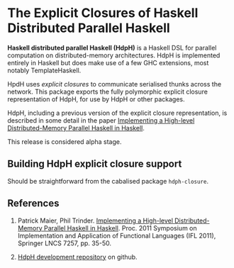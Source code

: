 The Explicit Closures of Haskell Distributed Parallel Haskell
=============================================================

**Haskell distributed parallel Haskell (HdpH)** is a Haskell DSL for
parallel computation on distributed-memory architectures. HdpH is
implemented entirely in Haskell but does make use of a few GHC extensions,
most notably TemplateHaskell.

HpdH uses _explicit closures_ to communicate serialised thunks across
the network.
This package exports the fully polymorphic explicit closure representation
of HdpH, for use by HdpH or other packages.

HdpH, including a previous version of the explicit closure representation, is described in some detail in the paper [Implementing a High-level Distributed-Memory Parallel Haskell in Haskell](http://www.macs.hw.ac.uk/~pm175/papers/Maier_Trinder_IFL2011_XT.pdf).

This release is considered alpha stage.


Building HdpH explicit closure support
--------------------------------------

Should be straightforward from the cabalised package `hdph-closure`.


References
----------

1.  Patrick Maier, Phil Trinder.
    [Implementing a High-level Distributed-Memory Parallel Haskell in Haskell](http://www.macs.hw.ac.uk/~pm175/papers/Maier_Trinder_IFL2011_XT.pdf).
    Proc. 2011 Symposium on Implementation and Application of Functional Languages (IFL 2011), Springer LNCS 7257, pp. 35-50.

2.  [HdpH development repository](https://github.com/PatrickMaier/HdpH) on github.
